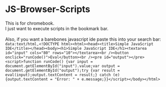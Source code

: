 # JS-Browser-Scripts

This is for chromebook.<br>
I just want to execute scripts in the bookmark bar.<br>
<br>
Also, if you want a barebones javascript ide paste this into your search bar: `data:text/html,<!DOCTYPE html><html><head><title>Simple JavaScript IDE</title></head><body><h1>Simple JavaScript IDE</h1><textarea id="input" cols="80" rows="10"></textarea><br /><button onclick="runCode()">Eval</button><br /><pre id="output"></pre><script>function runCode() {var input = document.getElementById("input").value;var output = document.getElementById("output");try {var result = eval(input);output.textContent = result;} catch (e) {output.textContent = "Error: " + e.message;}}</script></body></html>`
